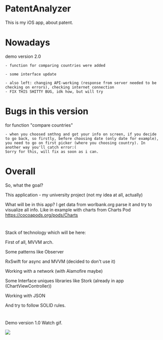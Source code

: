 # PatentAnalyzer
This is my  iOS app, about patent. 

# Nowadays
demo version 2.0 

    - function for comparing countries were added
    
    - some interface update
    
    - also left: changing API-working (response from server needed to be checking on errors), checking internet connection
    - FIX THIS SHITTY BUG, idk how, but will try

# Bugs in this version
for function "compare countries"
    
    - when you choosed smthng and got your info on screen, if you decide to go back, so firstly, before choosing date (only date for example), you need to go on first picker (where you choosing country). In another way you'll catch error:(
    Sorry for this, will fix as soon as i can.
    
# Overall

So, what the goal?

This application - my university project (not my idea at all, actually)

What will be in this app?
I get data from worlbank.org parse it and try to visualize all info.
Like in example with charts from Charts Pod https://cocoapods.org/pods/Charts
#
Stack of technology which will be here:
  
  First of all, MVVM arch.
  
  Some patterns like Observer
  
  RxSwift for async and MVVM (decided to don't use it)
  
  Working with a network (with Alamofire maybe)
  
  Some Interface uniques libraries like Stork (already in app (ChartViewController))
  
  Working with JSON
  
  And try to follow SOLID rules.
#
  
Demo version 1.0 Watch gif.

![](PatentAnalyzer.gif)

